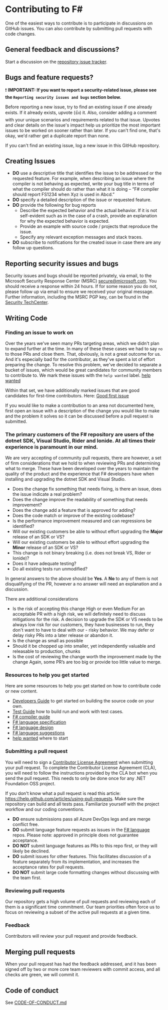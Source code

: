 # Contributing to F#

One of the easiest ways to contribute is to participate in discussions on GitHub issues. You can also contribute by submitting pull requests with code changes.

## General feedback and discussions?

Start a discussion on the [repository issue tracker](https://github.com/dotnet/fsharp/issues).

## Bugs and feature requests?

❗ **IMPORTANT: If you want to report a security-related issue, please see the `Reporting security issues and bugs` section below.**

Before reporting a new issue, try to find an existing issue if one already exists. If it already exists, upvote (👍) it. Also, consider adding a comment with your unique scenarios and requirements related to that issue.  Upvotes and clear details on the issue's impact help us prioritize the most important issues to be worked on sooner rather than later. If you can't find one, that's okay, we'd rather get a duplicate report than none.

If you can't find an existing issue, log a new issue in this GitHub repository.

## Creating Issues

- **DO** use a descriptive title that identifies the issue to be addressed or the requested feature. For example, when describing an issue where the compiler is not behaving as expected, write your bug title in terms of what the compiler should do rather than what it is doing – “F# compiler should report FS1234 when Xyz is used in Abcd.”
- **DO** specify a detailed description of the issue or requested feature.
- **DO** provide the following for bug reports
  - Describe the expected behavior and the actual behavior. If it is not self-evident such as in the case of a crash, provide an explanation for why the expected behavior is expected.
  - Provide an example with source code / projects that reproduce the issue.
  - Specify any relevant exception messages and stack traces.
- **DO** subscribe to notifications for the created issue in case there are any follow up questions.

## Reporting security issues and bugs

Security issues and bugs should be reported privately, via email, to the Microsoft Security Response Center (MSRC)  secure@microsoft.com. You should receive a response within 24 hours. If for some reason you do not, please follow up via email to ensure we received your original message. Further information, including the MSRC PGP key, can be found in the [Security TechCenter](https://technet.microsoft.com/security/ff852094.aspx).

## Writing Code

### Finding an issue to work on

  Over the years we've seen many PRs targeting areas, which we didn't plan to expand further at the time.  In many of these these cases we had to say `no` to those PRs and close them. That, obviously, is not a great outcome for us. And it's especially bad for the contributor, as they've spent a lot of effort preparing the change.
  To resolve this problem, we've decided to separate a bucket of issues, which would be great candidates for community members to contribute to. We mark these issues with the `help wanted` label. [help wanted](https://github.com/dotnet/fsharp/labels/help%20wanted)

  Within that set, we have additionally marked issues that are good candidates for first-time contributors. Here: [Good first issue](https://github.com/dotnet/fsharp/labels/good%20first%20issue)

  If you would like to make a contribution to an area not documented here, first open an issue with a description of the change you would like to make and the problem it solves so it can be discussed before a pull request is submitted.

### The primary customers of the F# repository are users of the dotnet SDK, Visual Studio, Rider and Ionide. At all times their experience is paramount in our mind.

  We are very accepting of community pull requests, there are however, a set of firm considerations that we hold to when reviewing PRs and determining what to merge.  These have been developed over the years to maintain the quality of the product and the experience that F# developers have when installing and upgrading the dotnet SDK and Visual Studio.

- Does the change fix something that needs fixing, is there an issue, does the issue indicate a real problem?
- Does the change improve the readability of something that needs improvement?
- Does the change add a feature that is approved for adding?
- Does the code match or improve of the existing codebase?
- Is the performance improvement measured and can regressions be identified?
- Will our existing customers be able to without effort upgrading the **Major** release of an SDK or VS?
- Will our existing customers be able to without effort upgrading the **Minor** release of an SDK or VS?
- This change is not binary breaking (i.e. does not break VS, Rider or Ionide)?
- Does it have adequate testing?
- Do all existing tests run unmodified?

In general answers to the above should be **Yes**.  A **No** to any of them is not disqualifying of the PR, however a no answer will need an explanation and a discussion.
 
There are additional considerations
- Is the risk of accepting this change High or even Medium
  For an acceptable PR with a high risk, we will definitely need to discuss mitigations for the risk.  A decision to upgrade the SDK or VS needs to be always low risk for our customers, they have businesses to run, they don't want to have to deal with our - risky behavior.  We may defer or delay risky PRs into a later release or abandon it.
- Is the change as small as possible
- Should it be chopped up into smaller, yet independently valuable and releasable to production, chunks
- Is the cost of reviewing the change worth the improvement made by the change
Again, some PR’s are too big or provide too little value to merge.


### Resources to help you get started

Here are some resources to help you get started on how to contribute code or new content.

- [Developers Guide](https://github.com/dotnet/fsharp/blob/main/DEVGUIDE.md) to get started on building the source code on your own.
- [Test Guide](https://github.com/dotnet/fsharp/blob/main/TESTGUIDE.md) how to build run and work with test cases.
- [F# compiler guide](https://github.com/dotnet/fsharp/blob/main/docs/index.md)
- [F# language specification](https://fsharp.org/specs/language-spec/)
- [F# language design](https://github.com/fsharp/fslang-design/)
- [F# language suggestions](https://github.com/fsharp/fslang-suggestions/)
- [help wanted](https://github.com/dotnet/fsharp/labels/help%20wanted) where to start

### Submitting a pull request

You will need to sign a [Contributor License Agreement](https://cla.dotnetfoundation.org/) when submitting your pull request. To complete the Contributor License Agreement (CLA), you will need to follow the instructions provided by the CLA bot when you send the pull request. This needs to only be done once for any .NET Foundation OSS project.

If you don't know what a pull request is read this article: <https://help.github.com/articles/using-pull-requests>. Make sure the repository can build and all tests pass. Familiarize yourself with the project workflow and our coding conventions. 

- **DO** ensure submissions pass all Azure DevOps legs and are merge conflict free.
- **DO** submit language feature requests as issues in the [F# language](https://github.com/fsharp/fslang-suggestions) repos.  Please note: approved in principle does not guarantee acceptance.
- **DO NOT** submit language features as PRs to this repo first, or they will likely be declined.
- **DO** submit issues for other features. This facilitates discussion of a feature separately from its implementation, and increases the acceptance rates for pull requests.
- **DO NOT** submit large code formatting changes without discussing with the team first.

### Reviewing pull requests

Our repository gets a high volume of pull requests and reviewing each of them is a significant time commitment. Our team priorities often force us to focus on reviewing a subset of the active pull requests at a given time.

### Feedback

Contributors will review your pull request and provide feedback.

## Merging pull requests

When your pull request has had the feedback addressed, and it has been signed off by two or more core team reviewers with commit access, and all checks are green, we will commit it.

## Code of conduct

See [CODE-OF-CONDUCT.md](./CODE-OF-CONDUCT.md)
